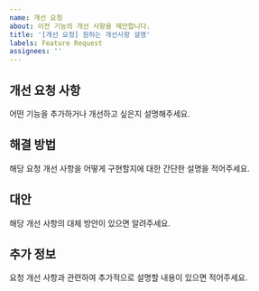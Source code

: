 ```yaml
---
name: 개선 요청
about: 이전 기능의 개선 사항을 제안합니다.
title: '[개선 요청] 원하는 개선사항 설명'
labels: Feature Request
assignees: ''
---
```


## 개선 요청 사항

어떤 기능을 추가하거나 개선하고 싶은지 설명해주세요.

## 해결 방법

해당 요청 개선 사항을 어떻게 구현할지에 대한 간단한 설명을 적어주세요.

## 대안

해당 개선 사항의 대체 방안이 있으면 알려주세요.

## 추가 정보

요청 개선 사항과 관련하여 추가적으로 설명할 내용이 있으면 적어주세요.
